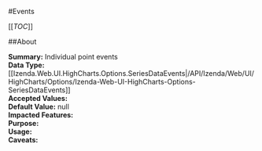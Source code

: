 #Events

[[_TOC_]]

##About

**Summary:**  Individual point events   
**Data Type:** [[Izenda.Web.UI.HighCharts.Options.SeriesDataEvents|/API/Izenda/Web/UI/HighCharts/Options/Izenda-Web-UI-HighCharts-Options-SeriesDataEvents]]  
**Accepted Values:**   
**Default Value:** null  
**Impacted Features:**   
**Purpose:**   
**Usage:**   
**Caveats:**   

